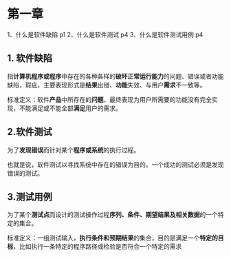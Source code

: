 # 第一章

1、什么是软件缺陷 p1
2、什么是软件测试 p4
3、什么是软件测试用例 p4

## 1. 软件缺陷

指**计算机程序或程序**中存在的各种各样的**破坏正常运行能力**的问题、错误或者功能缺陷，瑕疵，主要表现形式是**结果**出错、**功能**失效、与用户**需求**不一致等。

标准定义：软件**产品**中所存在的**问题**，最终表现为用户所需要的功能没有完全实现，不能满足或不能全部**满足**用户的需求。

## 2.软件测试

为了**发现错误**而针对某个**程序或系统**的执行过程。

也就是说，软件测试以寻找系统中存在的错误为目的，一个成功的测试必须是发现错误的测试。

## 3.测试用例

为了某个**测试点**而设计的测试操作过程**序列、条件、期望结果及相关数据**的一个特定的集合。

标准定义：一组测试输入，**执行条件和预期结果**的集合，目的是满足一个**特定的目标**，比如执行一条特定的程序路径或检验是否符合一个特定的需求
